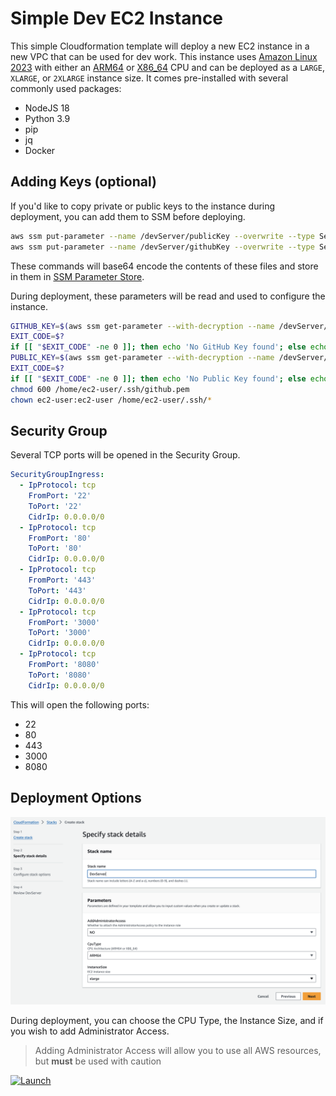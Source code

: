 # Simple Dev EC2 Instance

This simple Cloudformation template will deploy a new EC2 instance in a new VPC that can be used for dev work. This instance uses [Amazon Linux 2023](https://aws.amazon.com/linux/amazon-linux-2023/) with either an [ARM64](https://aws.amazon.com/ec2/instance-types/m7g/) or [X86_64](https://aws.amazon.com/ec2/instance-types/m5/) CPU and can be deployed as a `LARGE`, `XLARGE`, or `2XLARGE` instance size. It comes pre-installed with several commonly used packages:

- NodeJS 18
- Python 3.9
- pip
- jq
- Docker

## Adding Keys (optional)

If you'd like to copy private or public keys to the instance during deployment, you can add them to SSM before deploying.

```bash
aws ssm put-parameter --name /devServer/publicKey --overwrite --type SecureString --value $(cat ~/.ssh/key.pub | base64)
aws ssm put-parameter --name /devServer/githubKey --overwrite --type SecureString --value $(cat ~/.ssh/private.pem | base64)
```

These commands will base64 encode the contents of these files and store in them in [SSM Parameter Store](https://docs.aws.amazon.com/systems-manager/latest/userguide/systems-manager-parameter-store.html).

During deployment, these parameters will be read and used to configure the instance.

```bash
GITHUB_KEY=$(aws ssm get-parameter --with-decryption --name /devServer/githubKey --query Parameter.Value --output text 2> /dev/null)
EXIT_CODE=$?
if [[ "$EXIT_CODE" -ne 0 ]]; then echo 'No GitHub Key found'; else echo 'Found GitHub Key' && echo $GITHUB_KEY | base64 -d > /home/ec2-user/.ssh/github.pem; fi
PUBLIC_KEY=$(aws ssm get-parameter --with-decryption --name /devServer/publicKey --query Parameter.Value --output text 2> /dev/null)
EXIT_CODE=$?
if [[ "$EXIT_CODE" -ne 0 ]]; then echo 'No Public Key found'; else echo 'Found Public Key' && echo $PUBLIC_KEY | base64 -d >> /home/ec2-user/.ssh/authorized_keys; fi
chmod 600 /home/ec2-user/.ssh/github.pem
chown ec2-user:ec2-user /home/ec2-user/.ssh/*
```

## Security Group

Several TCP ports will be opened in the Security Group.

```yaml
SecurityGroupIngress:
  - IpProtocol: tcp
    FromPort: '22'
    ToPort: '22'
    CidrIp: 0.0.0.0/0
  - IpProtocol: tcp
    FromPort: '80'
    ToPort: '80'
    CidrIp: 0.0.0.0/0
  - IpProtocol: tcp
    FromPort: '443'
    ToPort: '443'
    CidrIp: 0.0.0.0/0
  - IpProtocol: tcp
    FromPort: '3000'
    ToPort: '3000'
    CidrIp: 0.0.0.0/0
  - IpProtocol: tcp
    FromPort: '8080'
    ToPort: '8080'
    CidrIp: 0.0.0.0/0
```

This will open the following ports:

- 22
- 80
- 443
- 3000
- 8080

## Deployment Options

![DeploymentOptions](images/DeploymentOptions.png)

During deployment, you can choose the CPU Type, the Instance Size, and if you wish to add Administrator Access.

> Adding Administrator Access will allow you to use all AWS resources, but **must** be used with caution

[![Launch](https://s3.amazonaws.com/cloudformation-examples/cloudformation-launch-stack.png)](https://us-east-1.console.aws.amazon.com/cloudformation/home?region=eu-central-1#/stacks/create/review?templateURL=https://subaud-resources.s3.amazonaws.com/ec2-cloudformation/template.yaml&stackName=DevServer)
